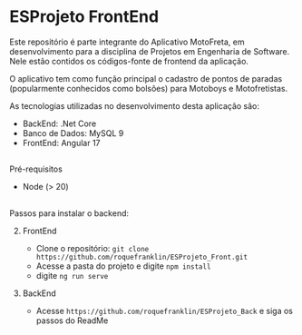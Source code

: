 # ESProjeto FrontEnd

Este repositório é parte integrante do Aplicativo MotoFreta, em desenvolvimento para a disciplina de Projetos em Engenharia de Software. Nele estão contidos os códigos-fonte de frontend da aplicação. 

O aplicativo tem como função principal o cadastro de pontos de paradas (popularmente conhecidos como bolsões) para Motoboys e Motofretistas.

As tecnologias utilizadas no desenvolvimento desta aplicação são:

- BackEnd: .Net Core 
- Banco de Dados: MySQL 9
- FrontEnd: Angular 17

##
Pré-requisitos
- Node (> 20)

##
Passos para instalar o backend:

2. FrontEnd
    - Clone o repositório: `git clone https://github.com/roquefranklin/ESProjeto_Front.git`
    - Acesse a pasta do projeto e digite `npm install`
    - digite `ng run serve`

1. BackEnd
    - Acesse  `https://github.com/roquefranklin/ESProjeto_Back` e siga os passos do ReadMe